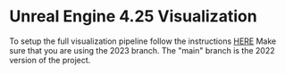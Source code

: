 # Unreal Engine 4.25 Visualization

To setup the full visualization pipeline follow the instructions [HERE](https://github.com/MikeTsakov/WASP-3DDomeProject/tree/2023)
Make sure that you are using the 2023 branch. The "main" branch is the 2022 version of the project.